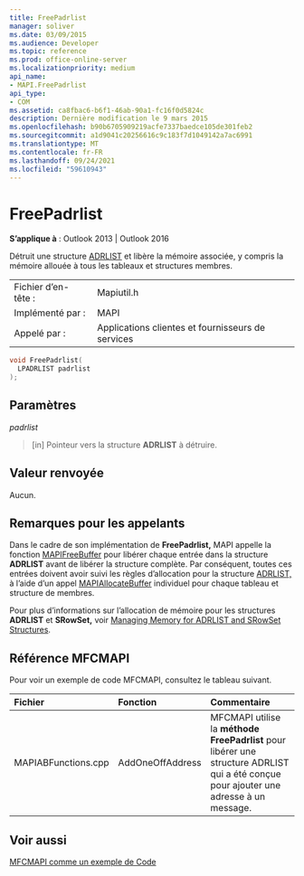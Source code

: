 ```yaml
---
title: FreePadrlist
manager: soliver
ms.date: 03/09/2015
ms.audience: Developer
ms.topic: reference
ms.prod: office-online-server
ms.localizationpriority: medium
api_name:
- MAPI.FreePadrlist
api_type:
- COM
ms.assetid: ca8fbac6-b6f1-46ab-90a1-fc16f0d5824c
description: Dernière modification le 9 mars 2015
ms.openlocfilehash: b90b6705909219acfe7337baedce105de301feb2
ms.sourcegitcommit: a1d9041c20256616c9c183f7d1049142a7ac6991
ms.translationtype: MT
ms.contentlocale: fr-FR
ms.lasthandoff: 09/24/2021
ms.locfileid: "59610943"
---
```

# <a name="freepadrlist"></a>FreePadrlist

  
  
**S’applique à** : Outlook 2013 | Outlook 2016 
  
Détruit une structure [ADRLIST](adrlist.md) et libère la mémoire associée, y compris la mémoire allouée à tous les tableaux et structures membres. 
  
|||
|:-----|:-----|
|Fichier d’en-tête :  <br/> |Mapiutil.h  <br/> |
|Implémenté par :  <br/> |MAPI  <br/> |
|Appelé par :  <br/> |Applications clientes et fournisseurs de services  <br/> |
   
```cpp
void FreePadrlist(
  LPADRLIST padrlist
);
```

## <a name="parameters"></a>Paramètres

 _padrlist_
  
> [in] Pointeur vers la structure **ADRLIST** à détruire. 
    
## <a name="return-value"></a>Valeur renvoyée

Aucun.
  
## <a name="notes-to-callers"></a>Remarques pour les appelants

Dans le cadre de son implémentation de **FreePadrlist,** MAPI appelle la fonction [MAPIFreeBuffer](mapifreebuffer.md) pour libérer chaque entrée dans la structure **ADRLIST** avant de libérer la structure complète. Par conséquent, toutes ces entrées doivent avoir suivi les règles d’allocation pour la structure [ADRLIST,](adrlist.md) à l’aide d’un appel [MAPIAllocateBuffer](mapiallocatebuffer.md) individuel pour chaque tableau et structure de membres. 
  
Pour plus d’informations sur l’allocation de mémoire pour les structures **ADRLIST** et **SRowSet,** voir [Managing Memory for ADRLIST and SRowSet Structures](managing-memory-for-adrlist-and-srowset-structures.md). 
  
## <a name="mfcmapi-reference"></a>Référence MFCMAPI

Pour voir un exemple de code MFCMAPI, consultez le tableau suivant.
  
|**Fichier**|**Fonction**|**Commentaire**|
|:-----|:-----|:-----|
|MAPIABFunctions.cpp  <br/> |AddOneOffAddress  <br/> |MFCMAPI utilise la **méthode FreePadrlist** pour libérer une structure ADRLIST qui a été conçue pour ajouter une adresse à un message.  <br/> |
   
## <a name="see-also"></a>Voir aussi



[MFCMAPI comme un exemple de Code](mfcmapi-as-a-code-sample.md)

